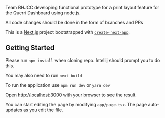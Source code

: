 Team BHJCC developing functional prototype for a print layout feature for the Querri Dashboard using node.js.

All code changes should be done in the form of branches and PRs

This is a [Next.js](https://nextjs.org) project bootstrapped with [`create-next-app`](https://nextjs.org/docs/app/api-reference/cli/create-next-app).

## Getting Started

Please run ``npm install`` when cloning repo. Intellij should prompt you to do this.

You may also need to run ``next build``

To run the application use ``npm run dev`` or ``yarn dev``


Open [http://localhost:3000](http://localhost:3000) with your browser to see the result.

You can start editing the page by modifying `app/page.tsx`. The page auto-updates as you edit the file.
